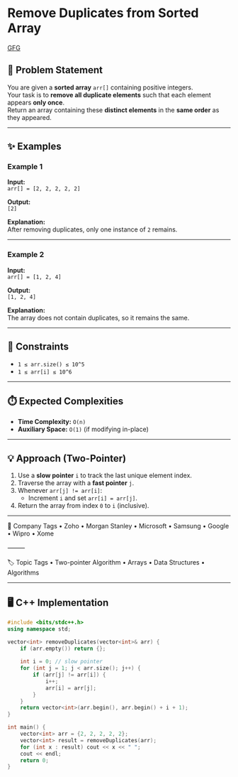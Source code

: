 # Remove Duplicates from Sorted Array

[GFG](https://www.geeksforgeeks.org/problems/remove-duplicate-elements-from-sorted-array/1)

## 📌 Problem Statement
You are given a **sorted array** `arr[]` containing positive integers.  
Your task is to **remove all duplicate elements** such that each element appears **only once**.  
Return an array containing these **distinct elements** in the **same order** as they appeared.

---

## ✨ Examples

### Example 1
**Input:**  
`arr[] = [2, 2, 2, 2, 2]`  

**Output:**  
`[2]`  

**Explanation:**  
After removing duplicates, only one instance of `2` remains.

---

### Example 2
**Input:**  
`arr[] = [1, 2, 4]`  

**Output:**  
`[1, 2, 4]`  

**Explanation:**  
The array does not contain duplicates, so it remains the same.

---

## 🎯 Constraints
- `1 ≤ arr.size() ≤ 10^5`  
- `1 ≤ arr[i] ≤ 10^6`

---

## ⏱️ Expected Complexities
- **Time Complexity:** `O(n)`  
- **Auxiliary Space:** `O(1)` (if modifying in-place)  

---

## 💡 Approach (Two-Pointer)
1. Use a **slow pointer** `i` to track the last unique element index.  
2. Traverse the array with a **fast pointer** `j`.  
3. Whenever `arr[j] != arr[i]`:  
   - Increment `i` and set `arr[i] = arr[j]`.  
4. Return the array from index `0` to `i` (inclusive).

---

🏢 Company Tags
	•	Zoho
	•	Morgan Stanley
	•	Microsoft
	•	Samsung
	•	Google
	•	Wipro
	•	Xome

⸻

🏷️ Topic Tags
	•	Two-pointer Algorithm
	•	Arrays
	•	Data Structures
	•	Algorithms

--- 

## 🖥️ C++ Implementation

```cpp
#include <bits/stdc++.h>
using namespace std;

vector<int> removeDuplicates(vector<int>& arr) {
    if (arr.empty()) return {};
    
    int i = 0; // slow pointer
    for (int j = 1; j < arr.size(); j++) {
        if (arr[j] != arr[i]) {
            i++;
            arr[i] = arr[j];
        }
    }
    return vector<int>(arr.begin(), arr.begin() + i + 1);
}

int main() {
    vector<int> arr = {2, 2, 2, 2, 2};
    vector<int> result = removeDuplicates(arr);
    for (int x : result) cout << x << " ";
    cout << endl;
    return 0;
}